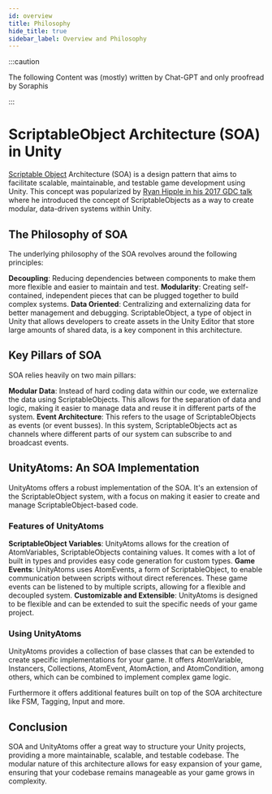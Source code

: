 ```yaml
---
id: overview
title: Philosophy
hide_title: true
sidebar_label: Overview and Philosophy
---
```


:::caution

The following Content was (mostly) written by Chat-GPT and only proofread by Soraphis

:::

# ScriptableObject Architecture (SOA) in Unity
[Scriptable Object](https://docs.unity3d.com/Manual/class-ScriptableObject.html) Architecture (SOA) is a design pattern that aims to facilitate scalable, maintainable, and testable game development using Unity. This concept was popularized by [Ryan Hipple in his 2017 GDC talk](https://www.youtube.com/watch?v=raQ3iHhE_Kk) where he introduced the concept of ScriptableObjects as a way to create modular, data-driven systems within Unity.

## The Philosophy of SOA
The underlying philosophy of the SOA revolves around the following principles:

**Decoupling**: Reducing dependencies between components to make them more flexible and easier to maintain and test.
**Modularity**: Creating self-contained, independent pieces that can be plugged together to build complex systems.
**Data Oriented**: Centralizing and externalizing data for better management and debugging.
ScriptableObject, a type of object in Unity that allows developers to create assets in the Unity Editor that store large amounts of shared data, is a key component in this architecture.

## Key Pillars of SOA
SOA relies heavily on two main pillars:

**Modular Data**: Instead of hard coding data within our code, we externalize the data using ScriptableObjects. This allows for the separation of data and logic, making it easier to manage data and reuse it in different parts of the system.
**Event Architecture**: This refers to the usage of ScriptableObjects as events (or event busses). In this system, ScriptableObjects act as channels where different parts of our system can subscribe to and broadcast events.

## UnityAtoms: An SOA Implementation
UnityAtoms offers a robust implementation of the SOA. It's an extension of the ScriptableObject system, with a focus on making it easier to create and manage ScriptableObject-based code.

### Features of UnityAtoms

**ScriptableObject Variables**: UnityAtoms allows for the creation of AtomVariables, ScriptableObjects containing values. It comes with a lot of built in types and provides easy code generation for custom types.
**Game Events**: UnityAtoms uses AtomEvents, a form of ScriptableObject, to enable communication between scripts without direct references. These game events can be listened to by multiple scripts, allowing for a flexible and decoupled system.
**Customizable and Extensible**: UnityAtoms is designed to be flexible and can be extended to suit the specific needs of your game project.


### Using UnityAtoms
UnityAtoms provides a collection of base classes that can be extended to create specific implementations for your game. It offers AtomVariable, Instancers, Collections, AtomEvent, AtomAction, and AtomCondition, among others, which can be combined to implement complex game logic.

Furthermore it offers additional features built on top of the SOA architecture like FSM, Tagging, Input and more.

## Conclusion
SOA and UnityAtoms offer a great way to structure your Unity projects, providing a more maintainable, scalable, and testable codebase. The modular nature of this architecture allows for easy expansion of your game, ensuring that your codebase remains manageable as your game grows in complexity.